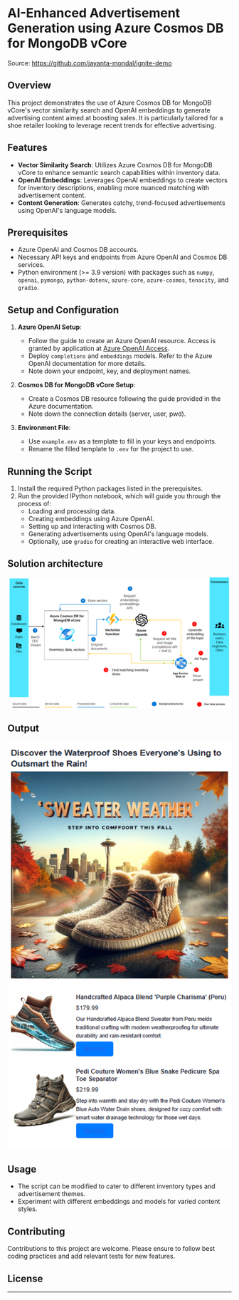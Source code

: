 # AI-Enhanced Advertisement Generation using Azure Cosmos DB for MongoDB vCore

Source: https://github.com/jayanta-mondal/ignite-demo

## Overview
This project demonstrates the use of Azure Cosmos DB for MongoDB vCore's vector similarity search and OpenAI embeddings to generate advertising content aimed at boosting sales. It is particularly tailored for a shoe retailer looking to leverage recent trends for effective advertising.

## Features
- **Vector Similarity Search**: Utilizes Azure Cosmos DB for MongoDB vCore to enhance semantic search capabilities within inventory data.
- **OpenAI Embeddings**: Leverages OpenAI embeddings to create vectors for inventory descriptions, enabling more nuanced matching with advertisement content.
- **Content Generation**: Generates catchy, trend-focused advertisements using OpenAI's language models.

## Prerequisites
- Azure OpenAI and Cosmos DB accounts.
- Necessary API keys and endpoints from Azure OpenAI and Cosmos DB services.
- Python environment (>= 3.9 version) with packages such as `numpy`, `openai`, `pymongo`, `python-dotenv`, `azure-core`, `azure-cosmos`, `tenacity`, and `gradio`.

## Setup and Configuration
1. **Azure OpenAI Setup**:
   - Follow the guide to create an Azure OpenAI resource. Access is granted by application at [Azure OpenAI Access](https://aka.ms/oai/access).
   - Deploy `completions` and `embeddings` models. Refer to the Azure OpenAI documentation for more details.
   - Note down your endpoint, key, and deployment names.

2. **Cosmos DB for MongoDB vCore Setup**:
   - Create a Cosmos DB resource following the guide provided in the Azure documentation.
   - Note down the connection details (server, user, pwd).

3. **Environment File**:
   - Use `example.env` as a template to fill in your keys and endpoints.
   - Rename the filled template to `.env` for the project to use.

## Running the Script
1. Install the required Python packages listed in the prerequisites.
2. Run the provided IPython notebook, which will guide you through the process of:
   - Loading and processing data.
   - Creating embeddings using Azure OpenAI.
   - Setting up and interacting with Cosmos DB.
   - Generating advertisements using OpenAI's language models.
   - Optionally, use `gradio` for creating an interactive web interface.

## Solution architecture
![solution architecture](./media/architecture.png)

## Output 
![Output screen](./media/Output.png)

## Usage
- The script can be modified to cater to different inventory types and advertisement themes.
- Experiment with different embeddings and models for varied content styles.

## Contributing
Contributions to this project are welcome. Please ensure to follow best coding practices and add relevant tests for new features.

## License

---
